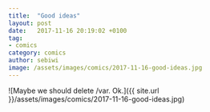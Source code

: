 ```yaml
---
title:  "Good ideas"
layout: post
date:   2017-11-16 20:19:02 +0100
tag:
- comics
category: comics
author: sebiwi
image: /assets/images/comics/2017-11-16-good-ideas.jpg
---
```


![Maybe we should delete /var. Ok.]({{ site.url }}/assets/images/comics/2017-11-16-good-ideas.jpg)
